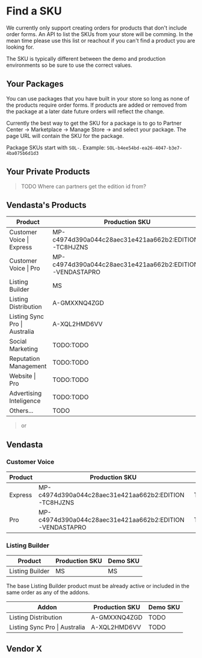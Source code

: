 # Find a SKU

We currently only support creating orders for products that don't include order forms. An API to list the SKUs from your store will be comming. In the mean time please use this list or reachout if you can't find a product you are looking for.

The SKU is typically different between the demo and production environments so be sure to use the correct values.

## Your Packages
You can use packages that you have built in your store so long as none of the products require order forms. If products are added or removed from the package at a later date future orders will reflect the change.

Currently the best way to get the SKU for a package is to go to Partner Center -> Marketplace -> Manage Store -> and select your package. The page URL will contain the SKU for the package.

Package SKUs start with `SOL-`. Example: `SOL-b4ee54bd-ea26-4047-b3e7-4ba075b6d1d3`

## Your Private Products
> TODO Where can partners get the edition id from?

## Vendasta's Products

Product | Production SKU | Demo SKU
--------|----------------|---------
 Customer Voice \| Express | MP-c4974d390a044c28aec31e421aa662b2:EDITION-TC8HJZNS | TODO:TODO
 Customer Voice \| Pro | MP-c4974d390a044c28aec31e421aa662b2:EDITION-VENDASTAPRO | TODO:TODO
 Listing Builder | MS | MS
 Listing Distribution | A-GMXXNQ4ZGD | TODO
 Listing Sync Pro \| Australia | A-XQL2HMD6VV | TODO 
 Social Marketing | TODO:TODO | TODO:TODO 
 Reputation Management | TODO:TODO | TODO:TODO 
 Website \| Pro | TODO:TODO | TODO:TODO 
 Advertising Inteligence | TODO:TODO | TODO:TODO 
 Others...|TODO|TODO



> or


## Vendasta

### Customer Voice
Product | Production SKU | Demo SKU
--------|----------------|---------
 Express |MP-c4974d390a044c28aec31e421aa662b2:EDITION-TC8HJZNS | TODO:TODO
 Pro | MP-c4974d390a044c28aec31e421aa662b2:EDITION-VENDASTAPRO | TODO:TODO

 ### Listing Builder

Product | Production SKU | Demo SKU
--------|----------------|---------
 Listing Builder | MS | MS

 The base Listing Builder product must be already active or included in the same order as any of the addons.

Addon | Production SKU | Demo SKU
--------|----------------|---------
 Listing Distribution | A-GMXXNQ4ZGD | TODO
 Listing Sync Pro \| Australia | A-XQL2HMD6VV | TODO 


 ## Vendor X